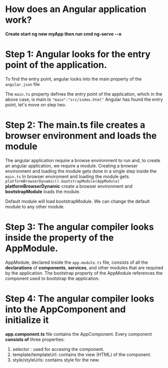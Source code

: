 
# How does an Angular application work?

**Create start ng new myApp then run cmd ng-serve --o**
# Step 1:  Angular looks for the entry point of the application.
To find the entry point, angular looks into the main property of the `angular.json` file

The `main.ts` property defines the entry point of the application, which in the above case, is main.ts 
`"main":"src/index.html"`
Angular has found the entry point, let's move on step two.
# Step 2: The main.ts file creates a browser environment and loads the module
The angular application require a browse environment to run and, to create an angular application, we require a module.
Creating a browser environment and loading the module gets done in a single step inside the `main.ts`
In browser enviroment and loading the module gets. 
`platformBrowserDynamic().bootstrapModule(AppModule)`
**platformBrowserDynamic** create a browser environment and **bootstrapModule** loads the module.

Default module will load bootstrapModule. We can change the default module to any other module.
# Step 3: The angular compiler looks inside the property of the AppModule.
AppModule, declared inside the `app.module.ts` file, consists of
all the **declarations** of **components**, **services**, and other modules that are required by the application.
The bootstrap property of the AppModule references the component used to bootstrap the application.
# Step 4: The angular compiler looks into the AppComponent and initialize it

**app.component.ts** file contains the AppComponent.
Every component **consists of** three properties:

 1. selector : used for accesing the component.
 2. template/templateUrl: contains the view (HTML) of the component.
 3. style/styleUrls: contains style for the new.
